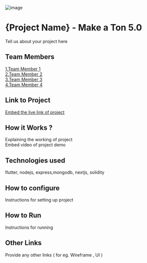 ![image](https://user-images.githubusercontent.com/92361680/197824476-464d420d-26a6-4df5-aef3-99214fac1388.png)


# {Project Name} - Make a Ton 5.0
Tell us about your project here

## Team Members
[1.Team Member 1](enter_github_id_here)   
[2.Team Member 2](enter_github_id_here)   
[3.Team Member 3](enter_github_id_here)   
[4.Team Member 4](enter_github_id_here)   

## Link to Project
[Embed the live link of project](live_link)

## How it Works ?
Explaining the working of project  
Embed video of project demo

## Technologies used
flutter, nodejs, express,mongodb, nextjs, solidity

## How to configure
Instructions for setting up project

## How to Run
Instructions for running

## Other Links
Provide any other links ( for eg. Wireframe , UI )
